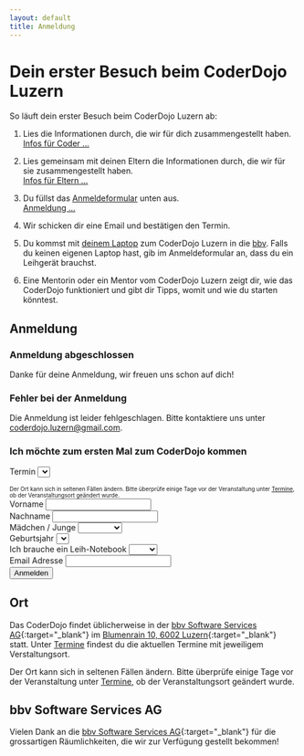 ```yaml
---
layout: default
title: Anmeldung
---
```


# Dein erster Besuch beim CoderDojo Luzern

So läuft dein erster Besuch beim CoderDojo Luzern ab:

1. Lies die Informationen durch, die wir für dich zusammengestellt haben.<br/>
   <a class="btn btn-material-luzern-blue" href="/infos/kinder.html" target="_blank">Infos für Coder&nbsp;...</a>&nbsp;

1. Lies gemeinsam mit deinen Eltern die Informationen durch, die wir für sie zusammengestellt haben.<br/>
   <a class="btn btn-material-luzern-blue" href="/infos/kinder.html" target="_blank">Infos für Eltern&nbsp;...</a>&nbsp;

1. Du füllst das <a href="#form">Anmeldeformular</a> unten aus.<br/>
   <a class="btn btn-material-luzern-blue" href="#form">Anmeldung&nbsp;...</a>&nbsp;

1. Wir schicken dir eine Email und bestätigen den Termin.

1. Du kommst mit <a href="/infos/eltern.html#Laptop" target="_blank">deinem Laptop</a> zum CoderDojo Luzern in die <a href="#bbv">bbv</a>. Falls du keinen eigenen Laptop hast, gib im Anmeldeformular an, dass du ein Leihgerät brauchst.

1. Eine Mentorin oder ein Mentor vom CoderDojo Luzern zeigt dir, wie das CoderDojo funktioniert und gibt dir Tipps, womit und wie du starten könntest.

## <a name="form" />Anmeldung

<div class="row registration-form">
  <div class="col-sm-10 col-md-8 col-lg-6">
    <div class="card card-block">
        <div class="registration-finished hide">
            <h3>Anmeldung abgeschlossen</h3>
            <p>Danke für deine Anmeldung, wir freuen uns schon auf dich!</p>
        </div>
        <div class="registration-error hide">
            <h3>Fehler bei der Anmeldung</h3>
            <p>Die Anmeldung ist leider fehlgeschlagen. Bitte kontaktiere uns unter <a href="mailto:coderdojo.luzern@gmail.com">coderdojo.luzern@gmail.com</a>.</p>
        </div>
        <form class="registration" id="registration-form" method="POST" action="https://formspree.io/coderdojo.luzern@gmail.com">
            <h3>Ich möchte zum ersten Mal zum CoderDojo kommen</h3>
            <div class="form-group">
              <label for="event">Termin</label>
              <select name="Termin" id="event" class="form-control" required="required">
              </select>
              <div style="padding-top: 15px"><small><small>Der Ort kann sich in seltenen Fällen ändern. Bitte überprüfe einige Tage vor der Veranstaltung unter <a href="termine.html" target="_blank">Termine</a>, ob der Veranstaltungsort geändert wurde.</small></small></div>
            </div>
            <div class="form-group">
                <label for="givenName">Vorname</label>
                <input name="Vorname" type="text" class="form-control" id="givenName" required="required"
                    oninvalid="this.setCustomValidity('Gib bitte den Vornamen des Teilnehmers an.')" oninput="setCustomValidity('')">
            </div>
            <div class="form-group">
                <label for="familyName">Nachname</label>
                <input name="Nachname" type="text" class="form-control" id="familyName" required="required"
                    oninvalid="this.setCustomValidity('Gib bitte den Nachnamen des Teilnehmers an.')" oninput="setCustomValidity('')">
            </div>
            <div class="form-group">
                <label for="gender">Mädchen / Junge</label>
                <select name="Geschlecht" id="gender" class="form-control" required="required"
                    oninvalid="this.setCustomValidity('Gib bitte an, ob der Teilnehmer ein Mädchen oder ein Junge ist.')" oninput="setCustomValidity('')">
                    <option value="" disabled selected></option>
                    <option value="f">Mädchen</option>
                    <option value="m">Junge</option>
                </select>
            </div>
            <div class="form-group">
                <label for="yearOfBirth">Geburtsjahr</label>
                <select name="Geburtsjahr" id="yearOfBirth" class="form-control" required="required"
                    oninvalid="this.setCustomValidity('Gib bitte das Geburtsjahr des Teilnehmers an.')" oninput="setCustomValidity('')">
                    <option value="" disabled selected></option>
                </select>
            </div>
            <div class="form-group">
                <label for="rentalNotebook">Ich brauche ein Leih-Notebook</label>
                <select name="Braucht ein Notebook" id="rentalNotebook" class="form-control" required="required"
                    oninvalid="this.setCustomValidity('Gib bitte an, ober der Teilnehmer ein Leih-Notebook braucht.')" oninput="setCustomValidity('')">
                    <option value=""></option>
                    <option value="no">Nein</option>
                    <option value="yes">Ja</option>
                </select>
            </div>
            <div class="form-group">
                <label for="email">Email Adresse</label>
                <input name="Email" type="email" class="form-control" id="email" required="required"
                    oninvalid="this.setCustomValidity('Gib uns bitte eine Email-Adresse, unter dir wir dich bei Fragen oder Termin-Änderungen erreichen können.')" oninput="setCustomValidity('')">
            </div>
            <input type="hidden" name="_next" value="/anmeldung-erfolgreich" />
            <input type="hidden" name="_language" value="de" />
            <div class="pull-right">
                <button type="submit" class="btn btn-material-luzern-blue">Anmelden</button>
            </div>
        </form>
    </div>
  </div>
</div>


## <a name="bbv" />Ort

Das CoderDojo findet üblicherweise in der [bbv Software Services AG](https://www.bbv.ch){:target="_blank"} im [Blumenrain 10, 6002 Luzern](https://www.google.com/maps/place/bbv+Software+Services+AG/@47.0638419,8.3090783,17z/data=!3m1!4b1!4m5!3m4!1s0x0:0x67769a64439d9bad!8m2!3d47.0638419!4d8.311267){:target="_blank"} statt.
Unter [Termine](termine.html) findest du die aktuellen Termine mit jeweiligem Verstaltungsort.

Der Ort kann sich in seltenen Fällen ändern. Bitte überprüfe einige Tage vor der Veranstaltung unter <a href="termine.html" target="_blank">Termine</a>, ob der Veranstaltungsort geändert wurde.

## bbv Software Services AG

Vielen Dank an die [bbv Software Services AG](https://www.bbv.ch){:target="_blank"} für die grossartigen Räumlichkeiten, die wir zur Verfügung gestellt bekommen!


<script language="javascript">
$.get("https://www.googleapis.com/calendar/v3/calendars/coderdojo.luzern@gmail.com/events?key=AIzaSyDuL2gUksesWq33UDNoACL4mdyjQcsS6vk", function(data) {
    const comp = (a, b) => new Date(a.start.dateTime || a.start.date).getTime() - new Date(b.start.dateTime || b.start.date).getTime();
    data.items.filter(item => item && item.hasOwnProperty('status') && item.status !== 'cancelled').sort(comp).slice(0, 3).forEach(function(item) {
         $("#event").append("<option value=\"" + item.start.dateTime + "\">" + (new moment(item.start.dateTime)).format("DD. MMMM YYYY - hh:mm") + " Uhr - " + (item.location ? item.location : "bbv Software Services AG Luzern") + "</option>");
    });

    var currentYear = new moment().year();
    for (var i = currentYear - 6; i >= currentYear - 18; i--) {
        $("#yearOfBirth").append("<option value=\"" + i.toString() + "\">" + i.toString() + "</option>");
    }
});
</script>
